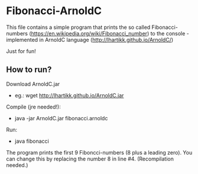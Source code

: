 # Fibonacci-ArnoldC

This file contains a simple program that prints the so called Fibonacci-numbers (https://en.wikipedia.org/wiki/Fibonacci_number) to the console - implemented in ArnoldC language (http://lhartikk.github.io/ArnoldC/)

Just for fun!

## How to run?
Download ArnoldC.jar
- eg.: wget http://lhartikk.github.io/ArnoldC.jar

Compile (jre needed!):
- java -jar ArnoldC.jar fibonacci.arnoldc

Run:
- java fibonacci

The program prints the first 9 Fiboncci-numbers (8 plus a leading zero). You can change this by replacing the number 8 in line #4. (Recompilation needed.)
